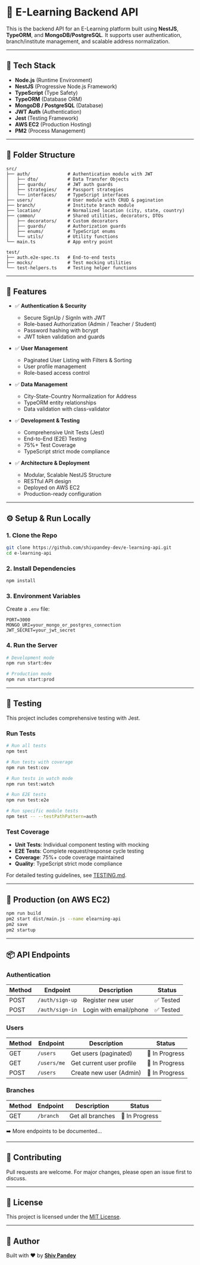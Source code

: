 # 🧠 E-Learning Backend API

This is the backend API for an E-Learning platform built using **NestJS**, **TypeORM**, and **MongoDB/PostgreSQL**. It supports user authentication, branch/institute management, and scalable address normalization.

---

## 🚀 Tech Stack

- **Node.js** (Runtime Environment)
- **NestJS** (Progressive Node.js Framework)
- **TypeScript** (Type Safety)
- **TypeORM** (Database ORM)
- **MongoDB / PostgreSQL** (Database)
- **JWT Auth** (Authentication)
- **Jest** (Testing Framework)
- **AWS EC2** (Production Hosting)
- **PM2** (Process Management)

---

## 📁 Folder Structure

```
src/
├── auth/              # Authentication module with JWT
│   ├── dto/           # Data Transfer Objects
│   ├── guards/        # JWT auth guards
│   ├── strategies/    # Passport strategies
│   └── interfaces/    # TypeScript interfaces
├── users/             # User module with CRUD & pagination
├── branch/            # Institute branch module
├── location/          # Normalized location (city, state, country)
├── common/            # Shared utilities, decorators, DTOs
│   ├── decorators/    # Custom decorators
│   ├── guards/        # Authorization guards
│   ├── enums/         # TypeScript enums
│   └── utils/         # Utility functions
└── main.ts            # App entry point

test/
├── auth.e2e-spec.ts   # End-to-end tests
├── mocks/             # Test mocking utilities
└── test-helpers.ts    # Testing helper functions
```

---

## 🔐 Features

- ✅ **Authentication & Security**

  - Secure SignUp / SignIn with JWT
  - Role-based Authorization (Admin / Teacher / Student)
  - Password hashing with bcrypt
  - JWT token validation and guards

- ✅ **User Management**

  - Paginated User Listing with Filters & Sorting
  - User profile management
  - Role-based access control

- ✅ **Data Management**

  - City-State-Country Normalization for Address
  - TypeORM entity relationships
  - Data validation with class-validator

- ✅ **Development & Testing**

  - Comprehensive Unit Tests (Jest)
  - End-to-End (E2E) Testing
  - 75%+ Test Coverage
  - TypeScript strict mode compliance

- ✅ **Architecture & Deployment**
  - Modular, Scalable NestJS Structure
  - RESTful API design
  - Deployed on AWS EC2
  - Production-ready configuration

---

## ⚙️ Setup & Run Locally

### 1. Clone the Repo

```bash
git clone https://github.com/shivpandey-dev/e-learning-api.git
cd e-learning-api
```

### 2. Install Dependencies

```bash
npm install
```

### 3. Environment Variables

Create a `.env` file:

```env
PORT=3000
MONGO_URI=your_mongo_or_postgres_connection
JWT_SECRET=your_jwt_secret
```

### 4. Run the Server

```bash
# Development mode
npm run start:dev

# Production mode
npm run start:prod
```

---

## 🧪 Testing

This project includes comprehensive testing with Jest.

### Run Tests

```bash
# Run all tests
npm test

# Run tests with coverage
npm run test:cov

# Run tests in watch mode
npm run test:watch

# Run E2E tests
npm run test:e2e

# Run specific module tests
npm test -- --testPathPattern=auth
```

### Test Coverage

- **Unit Tests**: Individual component testing with mocking
- **E2E Tests**: Complete request/response cycle testing
- **Coverage**: 75%+ code coverage maintained
- **Quality**: TypeScript strict mode compliance

For detailed testing guidelines, see [TESTING.md](TESTING.md).

---

## 🚀 Production (on AWS EC2)

```bash
npm run build
pm2 start dist/main.js --name elearning-api
pm2 save
pm2 startup
```

---

## 📦 API Endpoints

### Authentication

| Method | Endpoint        | Description            | Status    |
| ------ | --------------- | ---------------------- | --------- |
| POST   | `/auth/sign-up` | Register new user      | ✅ Tested |
| POST   | `/auth/sign-in` | Login with email/phone | ✅ Tested |

### Users

| Method | Endpoint    | Description              | Status         |
| ------ | ----------- | ------------------------ | -------------- |
| GET    | `/users`    | Get users (paginated)    | 🚧 In Progress |
| GET    | `/users/me` | Get current user profile | 🚧 In Progress |
| POST   | `/users`    | Create new user (Admin)  | 🚧 In Progress |

### Branches

| Method | Endpoint  | Description      | Status         |
| ------ | --------- | ---------------- | -------------- |
| GET    | `/branch` | Get all branches | 🚧 In Progress |

➡️ More endpoints to be documented...

---

## 🤝 Contributing

Pull requests are welcome. For major changes, please open an issue first to discuss.

---

## 📄 License

This project is licensed under the [MIT License](LICENSE).

---

## 🙌 Author

Built with ❤️ by **[Shiv Pandey](https://github.com/shivpandey-dev)**
